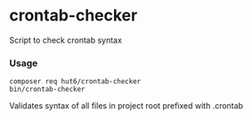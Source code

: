 crontab-checker
===========

Script to check crontab syntax

### Usage
   
    composer req hut6/crontab-checker
    bin/crontab-checker
    
Validates syntax of all files in project root prefixed with .crontab
